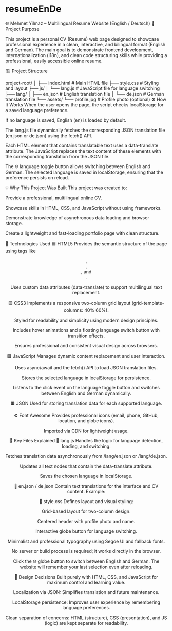 # resumeEnDe


🌐 Mehmet Yilmaz – Multilingual Resume Website (English / Deutsch)
🧠 Project Purpose

This project is a personal CV (Resume) web page designed to showcase professional experience in a clean, interactive, and bilingual format (English and German).
The main goal is to demonstrate frontend development, internationalization (i18n), and clean code structuring skills while providing a professional, easily accessible online resume.


🏗️ Project Structure


project-root/
│
├── index.html              # Main HTML file
├── style.css               # Styling and layout
├── js/
│   └── lang.js             # JavaScript file for language switching
├── lang/
│   ├── en.json             # English translation file
│   └── de.json             # German translation file
└── assets/
    └── profile.jpg         # Profile photo (optional)
⚙️ How It Works
When the user opens the page, the script checks localStorage for a saved language preference.

If no language is saved, English (en) is loaded by default.

The lang.js file dynamically fetches the corresponding JSON translation file (en.json or de.json) using the fetch() API.

Each HTML element that contains translatable text uses a data-translate attribute.
The JavaScript replaces the text content of these elements with the corresponding translation from the JSON file.

The 🌐 language toggle button allows switching between English and German.
The selected language is saved in localStorage, ensuring that the preference persists on reload.

💡 Why This Project Was Built
This project was created to:

Provide a professional, multilingual online CV.

Showcase skills in HTML, CSS, and JavaScript without using frameworks.

Demonstrate knowledge of asynchronous data loading and browser storage.

Create a lightweight and fast-loading portfolio page with clean structure.

🧰 Technologies Used
🟦 HTML5
Provides the semantic structure of the page using tags like <header>, <main>, <article>, and <section>.

Uses custom data attributes (data-translate) to support multilingual text replacement.

🟨 CSS3
Implements a responsive two-column grid layout (grid-template-columns: 40% 60%).

Styled for readability and simplicity using modern design principles.

Includes hover animations and a floating language switch button with transition effects.

Ensures professional and consistent visual design across browsers.

🟩 JavaScript 
Manages dynamic content replacement and user interaction.

Uses async/await and the fetch() API to load JSON translation files.

Stores the selected language in localStorage for persistence.

Listens to the click event on the language toggle button and switches between English and German dynamically.

🟧 JSON
Used for storing translation data for each supported language.


⚙️ Font Awesome
Provides professional icons (email, phone, GitHub, location, and globe icons).

Imported via CDN for lightweight usage.

🧩 Key Files Explained
🔸 lang.js
Handles the logic for language detection, loading, and switching.

Fetches translation data asynchronously from /lang/en.json or /lang/de.json.

Updates all text nodes that contain the data-translate attribute.

Saves the chosen language in localStorage.

🔸 en.json / de.json
Contain  text translations for the interface and CV content.
Example:


🔸 style.css
Defines layout and visual styling:

Grid-based layout for two-column design.

Centered header with profile photo and name.

Interactive globe button for language switching.

Minimalist and professional typography using Segoe UI and fallback fonts.



No server or build process is required; it works directly in the browser.

Click the 🌐 globe button to switch between English and German.
The website will remember your last selection even after reloading.

🧱 Design Decisions
 Built purely with HTML, CSS, and JavaScript for maximum control and learning value.

Localization via JSON: Simplifies translation and future maintenance.

LocalStorage persistence: Improves user experience by remembering language preferences.

Clean separation of concerns: HTML (structure), CSS (presentation), and JS (logic) are kept separate for readability.





